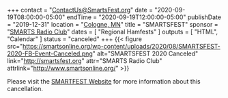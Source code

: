 +++
contact = "[ContactUs@SmartsFest.org](mailto:ContactUs@SmartsFest.org)"
date = "2020-09-19T08:00:00-05:00"
endTime = "2020-09-19T12:00:00-05:00"
publishDate = "2019-12-31"
location = "[Cologne, MN](https://www.google.com/maps/place/Cologne+Community+Center/@44.7629594,-93.7857148,17z/data=!3m1!4b1!4m5!3m4!1s0x87f5e2e2794ebbe1:0x316c7056e9cd5e49!8m2!3d44.7629556!4d-93.7835261)"
title = "SMARTSFEST"
sponsor = "[SMARTS Radio Club](http://www.smartsonline.org/)"
dates = [ "Regional Hamfests" ]
outputs = [ "HTML", "Calendar" ]
status = "canceled"
+++
{{< figure src="https://smartsonline.org/wp-content/uploads/2020/08/SMARTSFEST-2020-FB-Event-Canceled.png" alt="SMARTSFEST 2020 Canceled" link="http://smartsfest.org" attr="SMARTS Radio Club" attrlink="http://www.smartsonline.org/" >}}

Please visit the [SMARTFEST Website](http://smartsfest.org/) for more
information about this cancellation.
